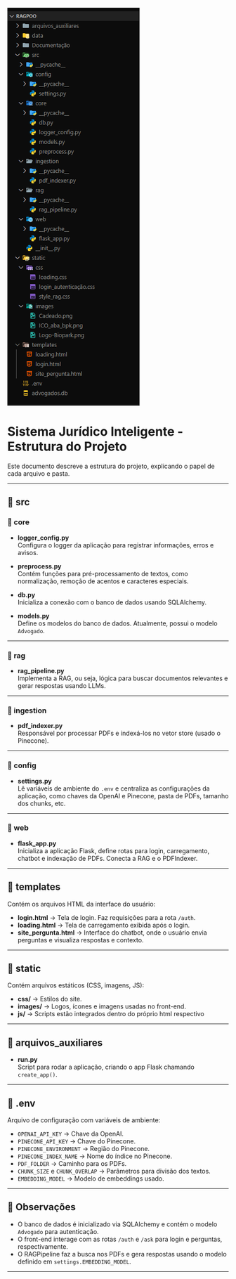 
![Estrutura do Projeto](../Estruturação/ImagemEstrutura/EstruturaProjeto.png)



# Sistema Jurídico Inteligente - Estrutura do Projeto

Este documento descreve a estrutura do projeto, explicando o papel de cada arquivo e pasta.

---

## 📁 src

### 📁 core

- **logger_config.py**  
  Configura o logger da aplicação para registrar informações, erros e avisos.

- **preprocess.py**  
  Contém funções para pré-processamento de textos, como normalização, remoção de acentos e caracteres especiais.

- **db.py**  
  Inicializa a conexão com o banco de dados usando SQLAlchemy.

- **models.py**  
  Define os modelos do banco de dados. Atualmente, possui o modelo `Advogado`.

---

### 📁 rag

- **rag_pipeline.py**  
  Implementa a RAG, ou seja, lógica para buscar documentos relevantes e gerar respostas usando LLMs.

---

### 📁 ingestion

- **pdf_indexer.py**  
  Responsável por processar PDFs e indexá-los no vetor store (usado o Pinecone).

---

### 📁 config

- **settings.py**  
  Lê variáveis de ambiente do `.env` e centraliza as configurações da aplicação, como chaves da OpenAI e Pinecone, pasta de PDFs, tamanho dos chunks, etc.

---

### 📁 web

- **flask_app.py**  
  Inicializa a aplicação Flask, define rotas para login, carregamento, chatbot e indexação de PDFs. Conecta a RAG e o PDFIndexer.  

---

## 📁 templates

Contém os arquivos HTML da interface do usuário:

- **login.html** → Tela de login. Faz requisições para a rota `/auth`.
- **loading.html** → Tela de carregamento exibida após o login.
- **site_pergunta.html** → Interface do chatbot, onde o usuário envia perguntas e visualiza respostas e contexto.

---

## 📁 static

Contém arquivos estáticos (CSS, imagens, JS):

- **css/** → Estilos do site.
- **images/** → Logos, ícones e imagens usadas no front-end.
- **js/** → Scripts estão integrados dentro do próprio html respectivo

---

## 📁 arquivos_auxiliares

- **run.py**  
  Script para rodar a aplicação, criando o app Flask chamando `create_app()`.

---

## 📝 .env

Arquivo de configuração com variáveis de ambiente:

- `OPENAI_API_KEY` → Chave da OpenAI.
- `PINECONE_API_KEY` → Chave do Pinecone.
- `PINECONE_ENVIRONMENT` → Região do Pinecone.
- `PINECONE_INDEX_NAME` → Nome do índice no Pinecone.
- `PDF_FOLDER` → Caminho para os PDFs.
- `CHUNK_SIZE` e `CHUNK_OVERLAP` → Parâmetros para divisão dos textos.
- `EMBEDDING_MODEL` → Modelo de embeddings usado.

---

## 🔹 Observações

- O banco de dados é inicializado via SQLAlchemy e contém o modelo `Advogado` para autenticação.  
- O front-end interage com as rotas `/auth` e `/ask` para login e perguntas, respectivamente.  
- O RAGPipeline faz a busca nos PDFs e gera respostas usando o modelo definido em `settings.EMBEDDING_MODEL`.  

---
